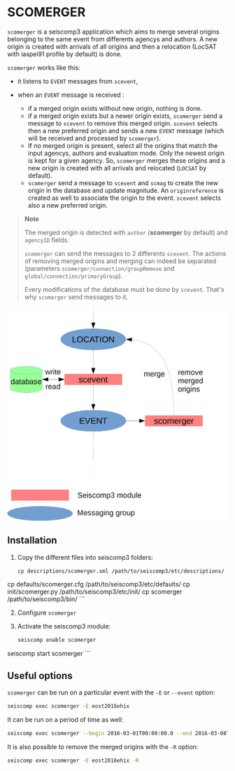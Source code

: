 SCOMERGER
=========

`scomerger` is a seiscomp3 application which aims to merge several origins
belonging to the same event from differents agencys and authors. A new origin
is created with arrivals of all origins and then a relocation (LocSAT with
iaspei91 profile by default) is done.

`scomerger` works like this:

- it listens to `EVENT` messages from `scevent`,
- when an `EVENT` message is received :

    - if a merged origin exists without new origin, nothing is done.
    - if a merged origin exists but a newer origin exists, `scomerger` send a
	  message to `scevent` to remove this merged origin. `scevent` selects
      then a new preferred origin and sends a new `EVENT` message (which will
      be received and processed by `scomerger`).
	- If no merged origin is present, select all the origins that match the
      input agencys, authors and evaluation mode. Only the newest origin is
      kept for a given agency. So, `scomerger` merges these origins and a new
      origin is created with all arrivals and relocated (`LOCSAT` by default).
    - `scomerger` send a message to `scevent` and `scmag` to create the new
      origin in the database and update magnitude. An `originreference` is
      created as well to associate the origin to the event. `scevent` selects
      also a new preferred origin.

> **Note**
>
> The merged origin is detected with `author` (**scomerger** by default) and
> `agencyID` fields.
>
> `scomerger` can send the messages to 2 differents `scevent`. The actions of
> removing merged origins and merging can indeed be separated (parameters
> `scomerger/connection/groupRemove` and `global/connection/primaryGroup`).
>
> Every modifications of the database must be done by `scevent`. That's why
> `scomerger` send messages to it.

![Schéma](docs/schema.png)

Installation
------------

1. Copy the different files into seiscomp3 folders:

    ```bash
    cp descriptions/scomerger.xml /path/to/seiscomp3/etc/descriptions/
cp defaults/scomerger.cfg /path/to/seiscomp3/etc/defaults/
cp init/scomerger.py /path/to/seiscomp3/etc/init/
cp scomerger /path/to/seiscomp3/bin/
    ```

2. Configure `scomerger`

3. Activate the seiscomp3 module:

    ```bash
    seiscomp enable scomerger
seiscomp start scomerger
    ```

Useful options
--------------

`scomerger` can be run on a particular event with the `-E` or `--event` option:

```bash
seiscomp exec scomerger -E eost2016ehix
```

It can be run on a period of time as well:

```bash
seiscomp exec scomerger --begin 2016-03-01T00:00:00.0 --end 2016-03-08T00:00:00.0
```

It is also possible to remove the merged origins with the `-R` option:

```bash
seiscomp exec scomerger -E eost2016ehix -R
```
